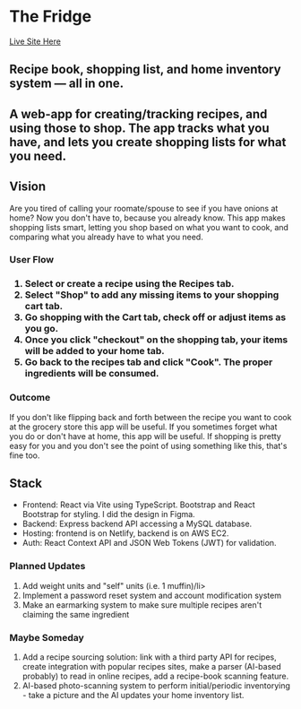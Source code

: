 <h1>The Fridge</h1>
<a href="https://thefridgesystem.netlify.app/" target="_blank">Live Site Here</a>
<h2>Recipe book, shopping list, and home inventory system — all in one.<h2>
  
<p>A web-app for creating/tracking recipes, and using those to shop. The app tracks what you have, and lets you create shopping lists for what you need.</p>

<h2>Vision</h2>
<p>Are you tired of calling your roomate/spouse to see if you have onions at home? Now you don't have to, because you already know. This app makes shopping lists smart, letting you shop based on what you want to cook, and comparing what you already have to what you need.</p> 
 <h3>User Flow<h3> 
 <ol>
   <li>Select or create a recipe using the Recipes tab.</li>
   <li>Select "Shop" to add any missing items to your shopping cart tab.</li>
   <li>Go shopping with the Cart tab, check off or adjust items as you go.</li>
   <li>Once you click "checkout" on the shopping tab, your items will be added to your home tab.</li>
   <li>Go back to the recipes tab and click "Cook". The proper ingredients will be consumed.</li>
</ol>
   <h3>Outcome</h3>
   <p>If you don't like flipping back and forth between the recipe you want to cook at the grocery store this app will be useful. If you sometimes forget what you do or don't have at home, this app will be useful. If shopping is pretty easy for you and you don't see the point of using something like this, that's fine too.</p>
<h2>Stack</h2>
<ul>
  <li>Frontend: React via Vite using TypeScript. Bootstrap and React Bootstrap for styling. I did the design in Figma.</li>
  <li>Backend: Express backend API accessing a MySQL database.</li>
  <li>Hosting: frontend is on Netlify, backend is on AWS EC2.</li>
  <li>Auth: React Context API and JSON Web Tokens (JWT) for validation.</li>
</ul>

<h3>Planned Updates</h3>
<ol>
  <li>Add weight units and "self" units (i.e. 1 muffin)/li>
  <li>Implement a password reset system and account modification system</li>
  <li>Make an earmarking system to make sure multiple recipes aren't claiming the same ingredient</li>
</ol>
   
<h3>Maybe Someday</h3>  
<ol>
  <li>Add a recipe sourcing solution: link with a third party API for recipes, create integration with popular recipes sites, make a parser (AI-based probably) to read in online recipes, add a recipe-book scanning feature.</li>
  <li>AI-based photo-scanning system to perform initial/periodic inventorying - take a picture and the AI updates your home inventory list.</li>
</ol>

